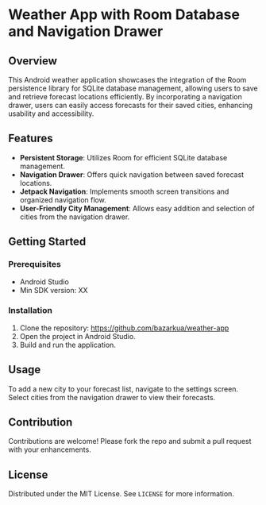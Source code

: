 # Weather App with Room Database and Navigation Drawer

## Overview
This Android weather application showcases the integration of the Room persistence library for SQLite database management, allowing users to save and retrieve forecast locations efficiently. By incorporating a navigation drawer, users can easily access forecasts for their saved cities, enhancing usability and accessibility.

## Features
- **Persistent Storage**: Utilizes Room for efficient SQLite database management.
- **Navigation Drawer**: Offers quick navigation between saved forecast locations.
- **Jetpack Navigation**: Implements smooth screen transitions and organized navigation flow.
- **User-Friendly City Management**: Allows easy addition and selection of cities from the navigation drawer.

## Getting Started
### Prerequisites
- Android Studio
- Min SDK version: XX

### Installation
1. Clone the repository: https://github.com/bazarkua/weather-app
2. Open the project in Android Studio.
3. Build and run the application.

## Usage
To add a new city to your forecast list, navigate to the settings screen. Select cities from the navigation drawer to view their forecasts.

## Contribution
Contributions are welcome! Please fork the repo and submit a pull request with your enhancements.

## License
Distributed under the MIT License. See `LICENSE` for more information.
